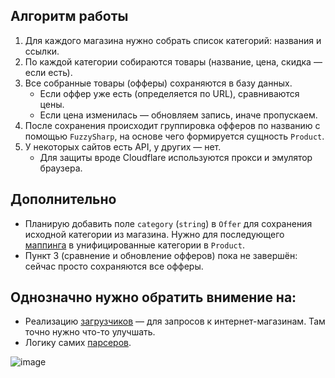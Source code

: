 ## Алгоритм работы
1. Для каждого магазина нужно собрать список категорий: названия и ссылки.
2. По каждой категории собираются товары (название, цена, скидка — если есть).
3. Все собранные товары (офферы) сохраняются в базу данных.  
   - Если оффер уже есть (определяется по URL), сравниваются цены.  
   - Если цена изменилась — обновляем запись, иначе пропускаем.
4. После сохранения происходит группировка офферов по названию с помощью `FuzzySharp`, на основе чего формируется сущность `Product`.
5. У некоторых сайтов есть API, у других — нет.  
   - Для защиты вроде Cloudflare используются прокси и эмулятор браузера.

## Дополнительно
- Планирую добавить поле `category` (`string`) в `Offer` для сохранения исходной категории из магазина. Нужно для последующего [маппинга](src/ShopRadar.Domain/Сategories/CategoryMapperService.cs) в унифицированные категории в `Product`.
- Пункт 3 (сравнение и обновление офферов) пока не завершён: сейчас просто сохраняются все офферы.

## Однозначно нужно обратить внимение на:
- Реализацию [загрузчиков](src/ShopRadar.Infrastructure/Loaders) — для запросов к интернет-магазинам. Там точно нужно что-то улучшать.
- Логику самих [парсеров](src/ShopRadar.Parsers/Zoommer/ZoommerParser.cs).

![image](https://github.com/user-attachments/assets/b2487f37-8bbd-4848-bc2a-30c9eea753a7)
